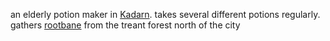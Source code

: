 an elderly potion maker in [Kadarn](Kadarn.md).
takes several different potions regularly.
gathers [rootbane](Rootbane) from the treant forest north of the city